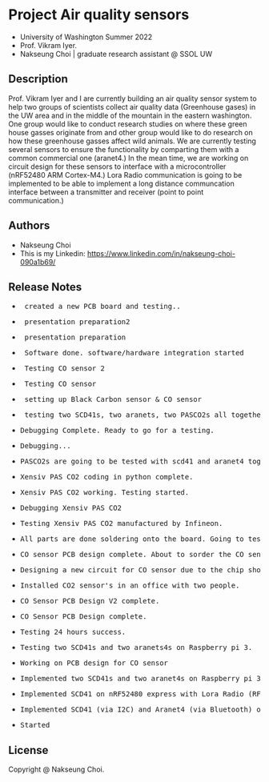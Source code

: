# Project Air quality sensors

* University of Washington Summer 2022 
* Prof. Vikram Iyer.
* Nakseung Choi | graduate research assistant @ SSOL UW 

## Description

Prof. Vikram Iyer and I are currently building an air quality sensor system to help two groups of scientists collect air quality data (Greenhouse gases) in the UW area and in the middle of the mountain in the eastern washington. One group would like to conduct research studies on where these green house gasses originate from and other group would like to do research on how these greenhouse gasses affect wild animals. We are currently testing several sensors to ensure the functionality by comparting them with a common commercial one (aranet4.) In the mean time, we are working on circuit design for these sensors to interface with a microcontroller (nRF52480 ARM Cortex-M4.) Lora Radio communication is going to be implemented to be able to implement a long distance communcation interface between a transmitter and receiver (point to point communication.)

## Authors

- Nakseung Choi
- This is my Linkedin: https://www.linkedin.com/in/nakseung-choi-090a1b69/

## Release Notes

* <pre> created a new PCB board and testing..                                                    8-22-2022</pre>
* <pre> presentation preparation2                                                                8-20-2022</pre>
* <pre> presentation preparation                                                                 8-20-2022</pre>
* <pre> Software done. software/hardware integration started                                     8-18-2022</pre>
* <pre> Testing CO sensor 2                                                                      8-17-2022</pre>
* <pre> Testing CO sensor                                                                        8-16-2022</pre>
* <pre> setting up Black Carbon sensor & CO sensor                                               8-15-2022</pre>
* <pre> testing two SCD41s, two aranets, two PASCO2s all together.                               8-15-2022</pre>
* <pre>Debugging Complete. Ready to go for a testing.                                            8-14-2022</pre>
* <pre>Debugging...                                                                              8-12-2022</pre>
* <pre>PASCO2s are going to be tested with scd41 and aranet4 together for the functionality      8-11-2022</pre>
* <pre>Xensiv PAS CO2 coding in python complete.                                                 8-11-2022</pre>
* <pre>Xensiv PAS CO2 working. Testing started.                                                  8-10-2022</pre>
* <pre>Debugging Xensiv PAS CO2                                                                  8-09-2022</pre>
* <pre>Testing Xensiv PAS CO2 manufactured by Infineon.                                          8-08-2022</pre>
* <pre>All parts are done soldering onto the board. Going to test the PCB.                       8-07-2022</pre>
* <pre>CO sensor PCB design complete. About to sorder the CO sensor circuit.                     8-03-2022</pre> 
* <pre>Designing a new circuit for CO sensor due to the chip shortage (LMP9100 out of stock)     8-02-2022</pre>
* <pre>Installed CO2 sensor's in an office with two people.                                      7-28-2022</pre>
* <pre>CO Sensor PCB Design V2 complete.                                                         7-28-2022</pre>
* <pre>CO Sensor PCB Design complete.                                                            7-27-2022</pre>
* <pre>Testing 24 hours success.                                                                 7-26-2022</pre>
* <pre>Testing two SCD41s and two aranets4s on Raspberry pi 3.                                   7-25-2022</pre>
* <pre>Working on PCB design for CO sensor                                                       7-24-2022</pre>
* <pre>Implemented two SCD41s and two aranet4s on Raspberry pi 3 for a testing.                  7-21-2022</pre>
* <pre>Implemented SCD41 on nRF52480 express with Lora Radio (RFM9x)                             7-07-2022</pre>
* <pre>Implemented SCD41 (via I2C) and Aranet4 (via Bluetooth) on Raspberry pi 3 (B type)        7-01-2022</pre>
* <pre>Started                                                                                   6/24/2022</pre>

## License

Copyright @ Nakseung Choi.
